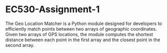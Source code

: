 # EC530-Assignment-1
The Geo Location Matcher is a Python module designed for developers to efficiently match points between two arrays of geographic coordinates. Given two arrays of GPS locations, the module computes the shortest distance between each point in the first array and the closest point in the second array. 

